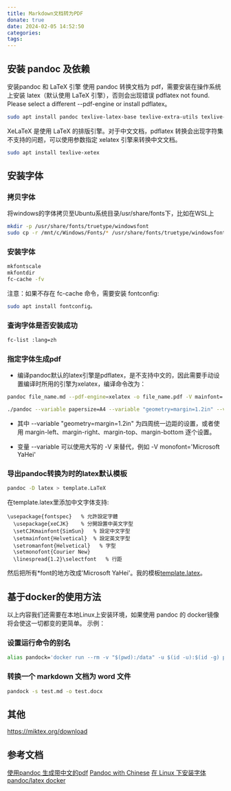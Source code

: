 ```yaml
---
title: Markdown文档转为PDF
donate: true
date: 2024-02-05 14:52:50
categories:
tags:
---
```


## 安装 pandoc 及依赖
安装pandoc 和 LaTeX 引擎
使用 pandoc 转换文档为 pdf，需要安装在操作系统上安装 latex（默认使用 LaTeX 引擎），否则会出现错误 pdflatex not found. Please select a different --pdf-engine or install pdflatex。

```bash
sudo apt install pandoc texlive-latex-base texlive-extra-utils texlive-latex-extra texlive-lang-chinese
```

XeLaTeX 是使用 LaTeX 的排版引擎。对于中文文档，pdflatex 转换会出现字符集不支持的问题，可以使用参数指定 xelatex 引擎来转换中文文档。
```bash
sudo apt install texlive-xetex
```

## 安装字体
### 拷贝字体
将windows的字体拷贝至Ubuntu系统目录/usr/share/fonts下，比如在WSL上

```bash
mkdir -p /usr/share/fonts/truetype/windowsfont
sudo cp -r /mnt/c/Windows/Fonts/* /usr/share/fonts/truetype/windowsfont/
```

### 安装字体
```bash
mkfontscale
mkfontdir
fc-cache -fv
```
注意：如果不存在 fc-cache 命令，需要安装 fontconfig:
```bash
sudo apt install fontconfig。
```

### 查询字体是否安装成功
```bash
fc-list :lang=zh
```

### 指定字体生成pdf
* 编译pandoc默认的latex引擎是pdflatex，是不支持中文的，因此需要手动设置编译时所用的引擎为xelatex，编译命令改为：
```bash
pandoc file_name.md --pdf-engine=xelatex -o file_name.pdf -V mainfont='Microsoft YaHei'
```

```bash
./pandoc --variable papersize=A4 --variable "geometry=margin=1.2in" --variable mainfont='Microsoft YaHei' --variable sansfont='Microsoft YaHei' --variable monofont='Microsoft YaHei' --pdf-engine=xelatex -s test.md -o test.pdflatex
```

* 其中 --variable "geometry=margin=1.2in" 为四周统一边距的设置，或者使用 margin-left、margin-right、margin-top、margin-bottom 逐个设置。

* 变量 --variable 可以使用大写的 -V 来替代，例如 -V monofont='Microsoft YaHei'

### 导出pandoc转换为时的latex默认模板
```bash
pandoc -D latex > template.LaTeX
```

在template.latex里添加中文字体支持:
```configure
\usepackage{fontspec}   % 允許設定字體
  \usepackage{xeCJK}    % 分開設置中英文字型
  \setCJKmainfont{SimSun}   % 設定中文字型
  \setmainfont{Helvetical}  % 設定英文字型
  \setromanfont{Helvetical}   % 字型
  \setmonofont{Courier New}
  \linespread{1.2}\selectfont   % 行距
```

然后把所有*font的地方改成'Microsoft YaHei'。我的模板[template.latex](my.latex)。

## 基于docker的使用方法
以上内容我们还需要在本地Linux上安装环境，如果使用 pandoc 的 docker镜像 将会使这一切都变的更简单。
示例：
### 设置运行命令的别名
```bash
alias pandock='docker run --rm -v "$(pwd):/data" -u $(id -u):$(id -g) pandoc/latex'
```

### 转换一个 markdown 文档为 word 文件
```bash
pandock -s test.md -o test.docx
```

## 其他
https://miktex.org/download

## 参考文档
[使用pandoc 生成带中文的pdf](https://blog.csdn.net/m0_47696151/article/details/124322754)
[Pandoc with Chinese](https://github.com/jgm/pandoc/wiki/Pandoc-with-Chinese)
[在 Linux 下安装字体](https://github.com/jgm/pandoc/wiki/Pandoc-with-Chinese)
[pandoc/latex docker](https://hub.docker.com/r/pandoc/latex)

